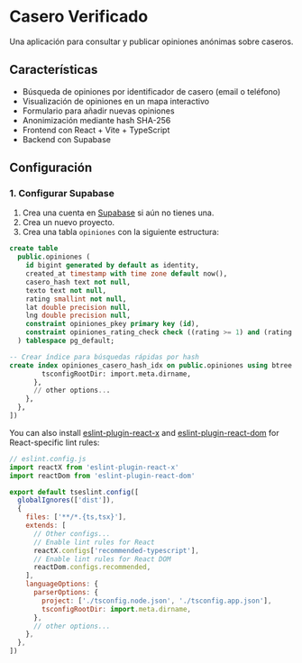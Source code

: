 # Casero Verificado

Una aplicación para consultar y publicar opiniones anónimas sobre caseros.

## Características

- Búsqueda de opiniones por identificador de casero (email o teléfono)
- Visualización de opiniones en un mapa interactivo
- Formulario para añadir nuevas opiniones
- Anonimización mediante hash SHA-256
- Frontend con React + Vite + TypeScript
- Backend con Supabase

## Configuración

### 1. Configurar Supabase

1. Crea una cuenta en [Supabase](https://supabase.com/) si aún no tienes una.
2. Crea un nuevo proyecto.
3. Crea una tabla `opiniones` con la siguiente estructura:

```sql
create table
  public.opiniones (
    id bigint generated by default as identity,
    created_at timestamp with time zone default now(),
    casero_hash text not null,
    texto text not null,
    rating smallint not null,
    lat double precision null,
    lng double precision null,
    constraint opiniones_pkey primary key (id),
    constraint opiniones_rating_check check ((rating >= 1) and (rating <= 5))
  ) tablespace pg_default;

-- Crear índice para búsquedas rápidas por hash
create index opiniones_casero_hash_idx on public.opiniones using btree (casero_hash);
        tsconfigRootDir: import.meta.dirname,
      },
      // other options...
    },
  },
])
```

You can also install [eslint-plugin-react-x](https://github.com/Rel1cx/eslint-react/tree/main/packages/plugins/eslint-plugin-react-x) and [eslint-plugin-react-dom](https://github.com/Rel1cx/eslint-react/tree/main/packages/plugins/eslint-plugin-react-dom) for React-specific lint rules:

```js
// eslint.config.js
import reactX from 'eslint-plugin-react-x'
import reactDom from 'eslint-plugin-react-dom'

export default tseslint.config([
  globalIgnores(['dist']),
  {
    files: ['**/*.{ts,tsx}'],
    extends: [
      // Other configs...
      // Enable lint rules for React
      reactX.configs['recommended-typescript'],
      // Enable lint rules for React DOM
      reactDom.configs.recommended,
    ],
    languageOptions: {
      parserOptions: {
        project: ['./tsconfig.node.json', './tsconfig.app.json'],
        tsconfigRootDir: import.meta.dirname,
      },
      // other options...
    },
  },
])
```
